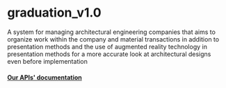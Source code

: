 # graduation_v1.0
A system for managing architectural engineering companies that aims to  organize work within the company and material transactions in addition to  presentation methods and the use of augmented reality technology in  presentation methods for a more accurate look at architectural designs  even before implementation

#### [Our APIs' documentation](https://documenter.getpostman.com/view/28585135/2s9YkuYHnB)
